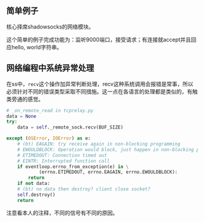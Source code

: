 ## 简单例子

核心择席shadowsocks的网络模块。

这个简单的例子完成功能为：监听9000端口，接受请求；有连接就accept并且回应hello, world字符串。

## 网络编程中系统异常处理

在ss中，`recv`这个操作加异常判断处理，recv这种系统调用会报错是常事，所以必须针对不同的错误类型采取不同措施。这一点在各语言的处理都是类似的，有触类旁通的感觉。

```py
# _on_remote_read in tcprelay.py
data = None
try:
    data = self._remote_sock.recv(BUF_SIZE)

except (OSError, IOError) as e:
    # (bt) EAGAIN: try receive again in non-blocking programming
    # EWOULDBLOCK: Operation would block, just happen in non-blocking programming.
    # ETIMEDOUT: Connection timed out
    # EINTR: Interrupted function call
    if eventloop.errno_from_exception(e) in \
            (errno.ETIMEDOUT, errno.EAGAIN, errno.EWOULDBLOCK):
        return
    if not data:
    # (bt) no data then destroy? client close socket?
    self.destroy()
    return
```

注意看本人的注释，不同的信号有不同的原因。

